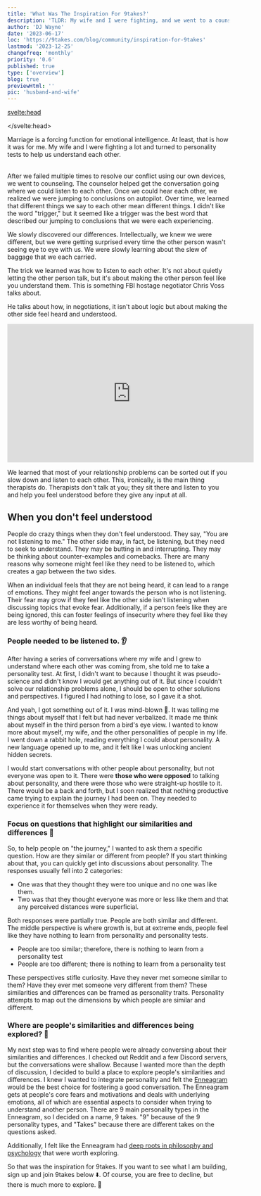 ```yaml
---
title: 'What Was The Inspiration For 9takes?'
description: 'TLDR: My wife and I were fighting, and we went to a counselor which led to taking a personality test'
author: 'DJ Wayne'
date: '2023-06-17'
loc: 'https://9takes.com/blog/community/inspiration-for-9takes'
lastmod: '2023-12-25'
changefreq: 'monthly'
priority: '0.6'
published: true
type: ['overview']
blog: true
previewHtml: ''
pic: 'husband-and-wife'
---
```


<svelte:head>

</svelte:head>

<script>
	import  PopCard  from "../../lib/components/atoms/PopCard.svelte";
</script>

<p class="firstLetter">Marriage is a forcing function for emotional intelligence. At least, that is how it was for me. My wife and I were fighting a lot and turned to personality tests to help us understand each other.</p>

<div
    style="display: flex;
    justify-content: center;
margin: 1rem 0;"
>
 <PopCard
        image={`/blogs/husband-and-wife.webp`}
        showIcon={false}
        tint={false}
        displayText=""
        altText="My wife and I arguing 💑"
        subtext=""
    />
</div>

After we failed multiple times to resolve our conflict using our own devices, we went to counseling. The counselor helped get the conversation going where we could listen to each other. Once we could hear each other, we realized we were jumping to conclusions on autopilot. Over time, we learned that different things we say to each other mean different things. I didn't like the word "trigger," but it seemed like a trigger was the best word that described our jumping to conclusions that we were each experiencing.

We slowly discovered our differences. Intellectually, we knew we were different, but we were getting surprised every time the other person wasn't seeing eye to eye with us. We were slowly learning about the slew of baggage that we each carried.

The trick we learned was how to listen to each other. It's not about quietly letting the other person talk, but it's about making the other person feel like you understand them. This is something FBI hostage negotiator Chris Voss talks about.

He talks about how, in negotiations, it isn't about logic but about making the other side feel heard and understood.

<div class="iframe-container" >
<iframe width="560" height="315" src="https://www.youtube.com/embed/8EguLJgkc54?si=eBarFdPjKOxM8nRW&amp;start=2203" title="Chris Voss talking about the feeling of being heard" frameborder="0" allow="accelerometer; autoplay; clipboard-write; encrypted-media; gyroscope; picture-in-picture; web-share" allowfullscreen></iframe>
</div>

We learned that most of your relationship problems can be sorted out if you slow down and listen to each other. This, ironically, is the main thing therapists do. Therapists don't talk at you; they sit there and listen to you and help you feel understood before they give any input at all.

## When you don't feel understood

People do crazy things when they don't feel understood. They say, "You are not listening to me." The other side may, in fact, be listening, but they need to seek to understand. They may be butting in and interrupting. They may be thinking about counter-examples and comebacks. There are many reasons why someone might feel like they need to be listened to, which creates a gap between the two sides.

When an individual feels that they are not being heard, it can lead to a range of emotions. They might feel anger towards the person who is not listening. Their fear may grow if they feel like the other side isn't listening when discussing topics that evoke fear. Additionally, if a person feels like they are being ignored, this can foster feelings of insecurity where they feel like they are less worthy of being heard.

### People needed to be listened to. 👂

After having a series of conversations where my wife and I grew to understand where each other was coming from, she told me to take a personality test. At first, I didn't want to because I thought it was pseudo-science and didn't know I would get anything out of it. But since I couldn't solve our relationship problems alone, I should be open to other solutions and perspectives. I figured I had nothing to lose, so I gave it a shot.

And yeah, I got something out of it. I was mind-blown 🤯. It was telling
me things about myself that I felt but had never verbalized. It made me think
about myself in the third person from a bird's eye view. I wanted to know more about
myself, my wife, and the other personalities of people in my life. I went down a rabbit hole, reading everything I could about personality. A new language opened up to me, and it felt like I was unlocking ancient hidden
secrets.

<!-- Everyone was learning something
about themselves and was vulnerable and could listen and tried to talk about it with anyone who would listen.
The pushback -->

I would start conversations with other people about personality, but not everyone was open to it. There were **those who were opposed** to talking about personality, and there were those who were straight-up hostile to it. There would be a back and forth, but I soon
realized that nothing productive came trying to explain the journey I had been on. They needed to experience it for themselves when they were ready.

### Focus on questions that highlight our similarities and differences 👣

So, to help people on "the journey," I wanted to ask them a specific question. How are they similar or different from people? If you start thinking about that, you can quickly get into discussions about personality. The responses usually fell into
2 categories:

- One was that they thought they were too unique and no one was like them.
- Two was that they thought everyone was more or less like them and that any perceived distances were superficial.

Both responses were partially true. People are both similar and different. The middle perspective is where growth is, but at extreme ends, people feel like they have nothing to learn from personality and personality tests.

- People are too similar; therefore, there is nothing to learn from a personality test
- People are too different; there is nothing to learn from a personality test

These perspectives stifle curiosity. Have they never met someone similar to them? Have they ever met someone very different from them? These similarities and differences can be framed as personality traits. Personality attempts to map out the dimensions by which people are similar and different.

### Where are people's similarities and differences being explored? 🤔

My next step was to find where people were already conversing about their similarities and differences. I checked out Reddit and a few Discord servers, but the conversations were shallow. Because I wanted more than the depth of discussion, I decided to build a place to explore people's similarities and differences. I knew I wanted to integrate personality and felt the <a href="/blog/enneagram/enneagram-tldr">Enneagram</a> would be the best choice for fostering a good conversation. The Enneagram gets at people's core fears and motivations and deals with underlying emotions, all of which are essential aspects to consider when trying to understand another person. There are 9 main personality types in the Enneagram, so I decided on a name, 9 takes. "9" because of the 9 personality types, and "Takes" because there are different takes on the questions asked.

Additionally, I felt like the Enneagram had <a href="/blog/community/consensus-on-human-nature" >deep roots in philosophy and psychology</a> that were worth exploring.

So that was the inspiration for 9takes. If you want to see what I am building, sign up and join 9takes below ⬇️. Of course, you are free to decline, but there is much more to explore. 🚀

<style lang="scss">
</style>
